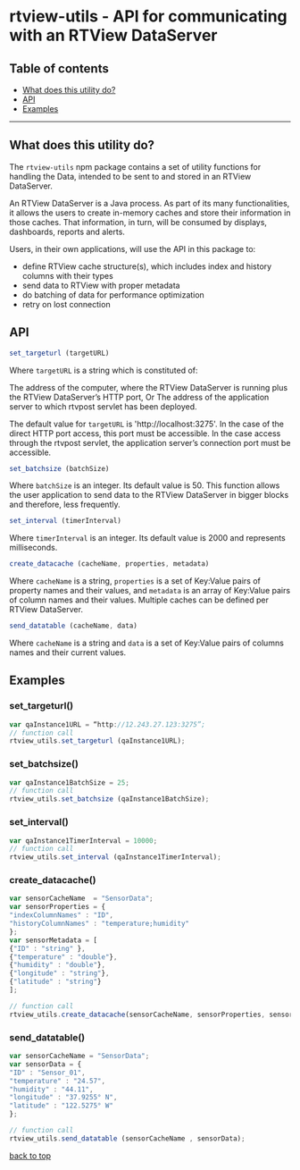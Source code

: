 
# rtview-utils - API for communicating with an RTView DataServer


## Table of contents

- [What does this utility do?](#what-does-this-utility-do?)
- [API](#api)
- [Examples](#examples)


---


## What does this utility do?


The `rtview-utils` npm package contains a set of utility functions for handling the Data, intended to be sent to and stored in an RTView DataServer.

An RTView DataServer is a Java process. As part of its many functionalities, it allows the users to create in-memory caches and store their information in those caches. That information, in turn, will be consumed by displays, dashboards, reports and alerts.

Users, in their own applications, will use the API in this package to:

- define RTView cache structure(s), which includes index and history columns with their types
- send data to RTView with proper metadata 
- do batching of data for performance optimization
- retry on lost connection


## API

```js
set_targeturl (targetURL) 
```

Where `targetURL` is a string which is constituted of: 

The address of the computer, where the RTView DataServer is running plus the RTView DataServer’s HTTP port,
Or
The address of the application server to which rtvpost servlet has been deployed.

The default value for `targetURL` is 'http://localhost:3275'.
In the case of the direct HTTP port access, this port must be accessible.
In the case access through the rtvpost servlet, the application server’s connection port must be accessible.  


```js
set_batchsize (batchSize) 
```

Where `batchSize` is an integer.
Its default value is 50.
This function allows the user application to send data to the RTView DataServer in bigger blocks and therefore, less frequently.  



```js
set_interval (timerInterval)  
```

Where `timerInterval` is an integer.
Its default value is 2000 and represents milliseconds.  


```js
create_datacache (cacheName, properties, metadata) 
```

Where `cacheName` is a string, `properties` is a set of Key:Value pairs of property names and their values, and `metadata` is an
array of Key:Value pairs of column names and their values. Multiple caches can be defined per RTView DataServer.  


```js
send_datatable (cacheName, data) 
```

Where `cacheName` is a string and `data` is a set of Key:Value pairs of columns names and their current values.


## Examples

### set_targeturl()  

```js
var qaInstance1URL = “http://12.243.27.123:3275”;
// function call
rtview_utils.set_targeturl (qaInstance1URL);
```

### set_batchsize()  

```js
var qaInstance1BatchSize = 25;
// function call
rtview_utils.set_batchsize (qaInstance1BatchSize);
```

### set_interval()  

```js
var qaInstance1TimerInterval = 10000;
// function call  
rtview_utils.set_interval (qaInstance1TimerInterval);
```

### create_datacache()  

```js
var sensorCacheName  = "SensorData";
var sensorProperties = {
"indexColumnNames" : "ID",
"historyColumnNames" : "temperature;humidity"
};
var sensorMetadata = [ 
{"ID" : "string" },
{"temperature" : "double"},
{"humidity" : "double"},
{"longitude" : "string"},
{"latitude" : "string"} 
];

// function call
rtview_utils.create_datacache(sensorCacheName, sensorProperties, sensorMetadata);
```

### send_datatable()  

```js
var sensorCacheName = "SensorData";
var sensorData = {
"ID" : "Sensor_01",
"temperature" : "24.57",
"humidity" : "44.11",
"longitude" : "37.9255° N",
"latitude" : "122.5275° W"
};

// function call
rtview_utils.send_datatable (sensorCacheName , sensorData);
```



[back to top](#table-of-contents)
